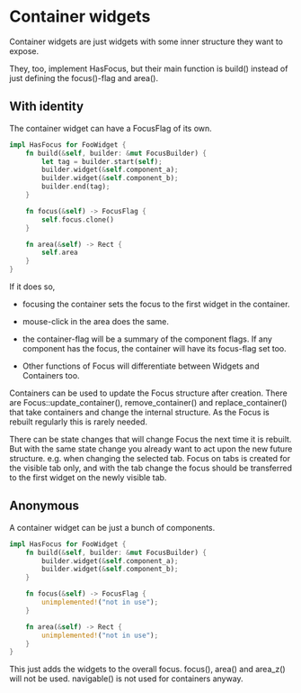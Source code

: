 # Container widgets

Container widgets are just widgets with some inner structure
they want to expose.

They, too, implement HasFocus, but their main function is build()
instead of just defining the focus()-flag and area().

## With identity

The container widget can have a FocusFlag of its own.

```rust ignore
impl HasFocus for FooWidget {
    fn build(&self, builder: &mut FocusBuilder) {
        let tag = builder.start(self);
        builder.widget(&self.component_a);
        builder.widget(&self.component_b);
        builder.end(tag);
    }

    fn focus(&self) -> FocusFlag {
        self.focus.clone()
    }

    fn area(&self) -> Rect {
        self.area
    }
}
```

If it does so,

- focusing the container sets the focus to the first widget in the container.
- mouse-click in the area does the same.
- the container-flag will be a summary of the component flags.
  If any component has the focus, the container will have its focus-flag set too.

- Other functions of Focus will differentiate between Widgets and Containers too.

Containers can be used to update the Focus structure after
creation. There are Focus::update_container(), remove_container()
and replace_container() that take containers and change the
internal structure. As the Focus is rebuilt regularly this is
rarely needed.

There can be state changes that will change Focus the next time
it is rebuilt. But with the same state change you already want
to act upon the new future structure. e.g. when changing the
selected tab. Focus on tabs is created for the visible tab only,
and with the tab change the focus should be transferred to the
first widget on the newly visible tab.

## Anonymous

A container widget can be just a bunch of components.

```rust ignore
impl HasFocus for FooWidget {
    fn build(&self, builder: &mut FocusBuilder) {
        builder.widget(&self.component_a);
        builder.widget(&self.component_b);
    }

    fn focus(&self) -> FocusFlag {
        unimplemented!("not in use");
    }

    fn area(&self) -> Rect {
        unimplemented!("not in use");
    }
}
```

This just adds the widgets to the overall focus. focus(), area() and area_z()
will not be used. navigable() is not used for containers anyway.
 
